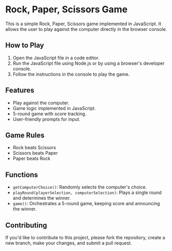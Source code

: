 # Rock, Paper, Scissors Game

This is a simple Rock, Paper, Scissors game implemented in JavaScript. It allows the user to play against the computer directly in the browser console.

## How to Play

1. Open the JavaScript file in a code editor.
2. Run the JavaScript file using Node.js or by using a browser's developer console.
3. Follow the instructions in the console to play the game.

## Features

- Play against the computer.
- Game logic implemented in JavaScript.
- 5-round game with score tracking.
- User-friendly prompts for input.

## Game Rules

- Rock beats Scissors
- Scissors beats Paper
- Paper beats Rock

## Functions

- `getComputerChoice()`: Randomly selects the computer's choice.
- `playRound(playerSelection, computerSelection)`: Plays a single round and determines the winner.
- `game()`: Orchestrates a 5-round game, keeping score and announcing the winner.

## Contributing

If you'd like to contribute to this project, please fork the repository, create a new branch, make your changes, and submit a pull request.

